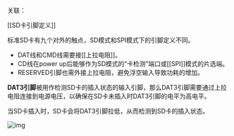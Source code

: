 关联：

[[SD卡引脚定义]]

标准SD卡有九个对外的触点，SD模式和SPI模式下的引脚定义不同。

- DAT线和CMD线需要接[[上拉电阻]]。
- CD线在power up后能够作为SD模式的“卡检测”端口或[[SPI]]模式的片选端。
- RESERVED引脚也需外接上拉电阻，避免浮空输入导致功耗的增加。




**DAT3引脚**被用作检测SD卡的插入状态的输入引脚，那么DAT3引脚需要通过上拉电阻连接到电源电压，以确保在SD卡未插入时DAT3引脚的电平为高电平。

当SD卡插入时，SD卡会将DAT3引脚拉低，从而检测到SD卡的插入状态。

![img](https://tc8483.oss-cn-beijing.aliyuncs.com/image/v2-6fd5914d0a1df1b06f2c750d8142764d_r.jpg)